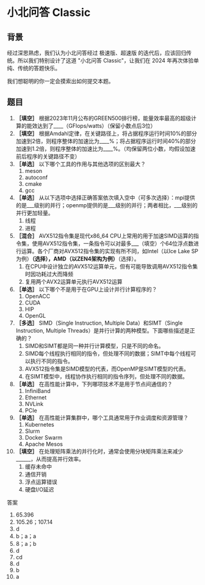 # 小北问答 Classic

## 背景

经过深思熟虑，我们认为小北问答经过 极速版、超速版 的迭代后，应该回归传统。所以我们特别设计了这道 "小北问答 Classic"，让我们在 2024 年再次体验单纯、传统的答题快乐。

我们想聪明的你一定会摸索出如何提交本题。

## 题目

1. **［填空］** 根据2023年11月公布的GREEN500排行榜，能量效率最高的超级计算的能效达到了____（GFlops/watts）（保留小数点后3位）
2. **［填空］** 根据Amdahl定律，在关键路径上，将占据程序运行时间10%的部分加速到2倍，则程序整体的加速比为____%；将占据程序运行时间40%的部分加速到1.2倍，则程序整体的加速比为____%。（均保留两位小数，均假设加速前后程序的关键路径不变）
3. **［单选］** 以下哪个工具的作用与其他选项的区别最大？
    1. meson
    2. autoconf
    3. cmake
    4. gcc
4. **［单选］** 从以下选项中选择正确答案依次填入空中（可多次选择）：mpi提供的是___级别的并行；openmp提供的是___级别的并行；两者相比，___级别的并行更加轻量。
    1. 线程
    2. 进程
5. **［混合］** AVX512指令集是现代x86_64 CPU上常用的用于加速SIMD运算的指令集，使用AVX512指令集，一条指令可以对最多___（填空）个64位浮点数进行运算。各个厂商对AVX512指令集的实现有所不同，如Intel（以Ice Lake SP为例）****（选择），AMD（以ZEN4架构为例）****（选择）。
    1. 在CPU中设计独立的AVX512运算单元，但有可能导致调用AVX512指令集时因功耗过大而降频
    2. 复用两个AVX2运算单元执行AVX512运算
6. **［单选］** 以下哪个不是用于在GPU上设计并行计算程序的？
    1. OpenACC
    2. CUDA
    3. HIP
    4. OpenGL
7. **［多选］** SIMD（Single Instruction, Multiple Data）和SIMT（Single Instruction, Multiple Threads）是并行计算的两种模型。下面哪些描述是正确的？
    1. SIMD和SIMT都是同一种并行计算模型，只是不同的命名。
    2. SIMD每个线程执行相同的指令，但处理不同的数据；SIMT中每个线程可以执行不同的指令。
    3. AVX512指令集是SIMD模型的代表，而OpenMP是SIMT模型的代表。
    4. 在SIMT模型中，线程协作执行相同的指令序列，但处理不同的数据。
8. **［单选］** 在高性能计算中，下列哪项技术不是用于节点间通信的？
    1. InfiniBand
    2. Ethernet
    3. NVLink
    4. PCIe
9. **［单选］** 在高性能计算集群中，哪个工具通常用于作业调度和资源管理？
    1. Kubernetes
    2. Slurm
    3. Docker Swarm
    4. Apache Mesos
10. **［填空］** 在处理矩阵乘法的并行化时，通常会使用分块矩阵乘法来减少______，从而提高并行效率。
    1. 缓存未命中
    2. 通信开销
    3. 浮点运算错误
    4. 硬盘I/O延迟

答案

1. 65.396
2. 105.26；107.14
3. d
4. b；a；a
5. 8；a；b
6. d
7. cd
8. d
9. b
10. a
